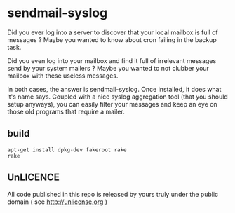 sendmail-syslog
===============

Did you ever log into a server to discover that your local mailbox is full
of messages ? Maybe you wanted to know about cron failing in the backup task.

Did you even log into your mailbox and find it full of irrelevant messages
send by your system mailers ? Maybe you wanted to not clubber your mailbox
with these useless messages.

In both cases, the answer is sendmail-syslog. Once installed, it does what
it's name says. Coupled with a nice syslog aggregation tool (that you should
setup anyways), you can easily filter your messages and keep an eye on those
old programs that require a mailer.

build
-----

~~~~~~
apt-get install dpkg-dev fakeroot rake
rake
~~~~~~

UnLICENCE
-------

All code published in this repo is released by yours truly under the public domain ( see http://unlicense.org )